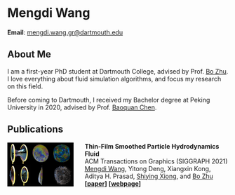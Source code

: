 # Mengdi Wang
**Email**: mengdi.wang.gr@dartmouth.edu

## About Me
I am a first-year PhD student at Dartmouth College, advised by Prof. [Bo Zhu](https://www.cs.dartmouth.edu/~bozhu/). I love everything about fluid simulation algorithms, and focus my research on this field.  

Before coming to Dartmouth, I received my Bachelor degree at Peking University in 2020, advised by Prof. [Baoquan Chen](https://cfcs.pku.edu.cn/baoquan/).

## Publications
<img src="proj/thin-film-sph/resources/represent3000.jpg" align="left" width="30%" style="margin: 0% 5% 2.5% 0%">

**Thin-Film Smoothed Particle Hydrodynamics Fluid**  
ACM Transactions on Graphics (SIGGRAPH 2021)  
[Mengdi Wang](https://wang-mengdi.github.io/), Yitong Deng, Xiangxin Kong, Aditya H. Prasad, [Shiying Xiong](https://shiyingxiong.github.io/),  and [Bo Zhu](https://www.cs.dartmouth.edu/~bozhu/)  
**[[paper](https://cs.dartmouth.edu/~bozhu/papers/sph_bubble.pdf)]**  **[[webpage](https://wang-mengdi.github.io/proj/thin-film-sph/)]**
